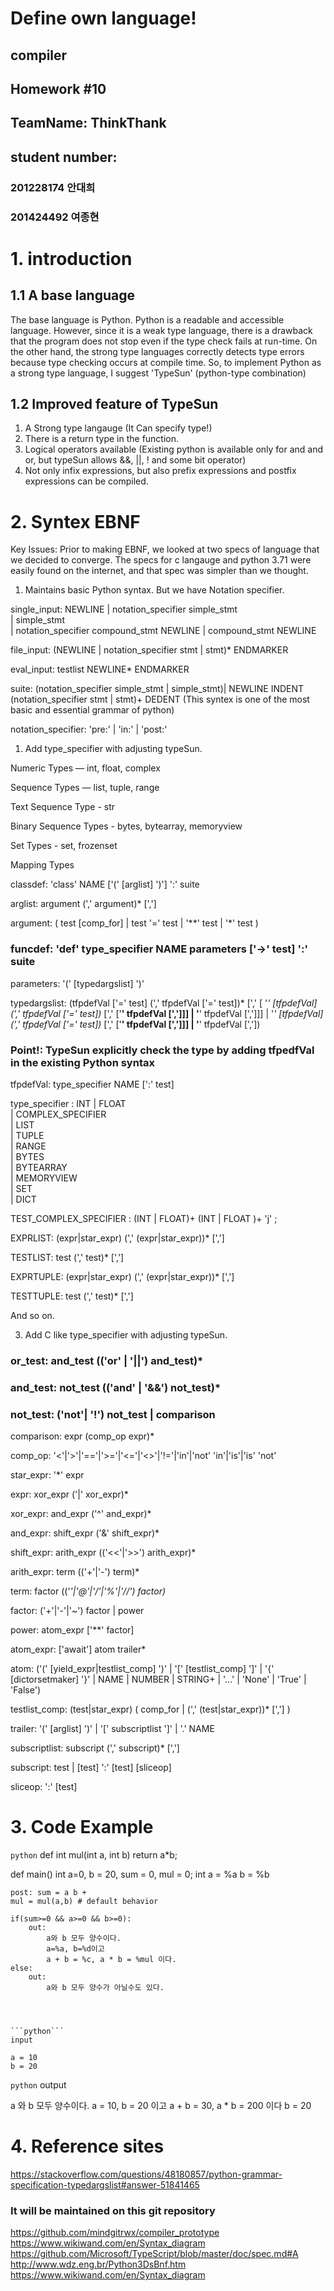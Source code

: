 # Define own language!

## compiler

## Homework #10

## TeamName: ThinkThank

## student number:

### 201228174 안대희
### 201424492 여종현


# 1. introduction

## 1.1 A base language

The base language is Python. Python is a readable and accessible language. However, since it is a weak type language, there is a drawback that the program does not stop even if the type check fails at run-time. On the other hand, the strong type languages correctly detects type errors because type checking occurs at compile time. So, to implement Python as a strong type language, I suggest 'TypeSun' (python-type combination)


## 1.2 Improved feature of TypeSun

1. A Strong type langauge (It Can specify type!)
2. There is a return type in the function.
3. Logical operators available (Existing python is available only for and and or, but typeSun allows &&, ||, ! and some bit operator)
4. Not only infix expressions, but also prefix expressions and postfix expressions can be compiled.


# 2. Syntex EBNF


Key Issues: Prior to making EBNF, we looked at two specs of language that we decided to converge. The specs for c langauge and python 3.71 were easily found on the internet, and that spec was simpler than we thought.


1. Maintains basic Python syntax. But we have Notation specifier.

single_input: NEWLINE | notation_specifier simple_stmt           
                      | simple_stmt           
                      | notation_specifier compound_stmt NEWLINE 
                      | compound_stmt NEWLINE 

file_input: (NEWLINE | notation_specifier stmt | stmt)* ENDMARKER

eval_input: testlist NEWLINE*  ENDMARKER

suite: (notation_specifier simple_stmt | simple_stmt)| NEWLINE INDENT  (notation_specifier stmt | stmt)+ DEDENT (This syntex is one of the most basic and essential grammar of python)

notation_specifier:  'pre:' | 'in:' | 'post:' 

1. Add type_specifier with adjusting typeSun.

Numeric Types — int, float, complex

Sequence Types — list, tuple, range

Text Sequence Type - str

Binary Sequence Types - bytes, bytearray, memoryview

Set Types - set, frozenset

Mapping Types


classdef: 'class' NAME ['(' [arglist] ')'] ':' suite

arglist: argument (',' argument)*  [',']

argument: ( test [comp_for] |
              test '=' test |
                  '**' test |
                   '*' test )

### funcdef: 'def' type_specifier NAME  parameters ['->' test] ':' suite

parameters: '(' [typedargslist] ')'


typedargslist: (tfpdefVal ['=' test] (',' tfpdefVal ['=' test])* [',' [
        '*' [tfpdefVal] (',' tfpdefVal ['=' test])* [',' ['**' tfpdefVal [',']]]
      | '**' tfpdefVal [',']]]
      | '*' [tfpdefVal] (',' tfpdefVal ['=' test])* [',' ['**' tfpdefVal [',']]]
      | '**' tfpdefVal [','])

### Point!:  TypeSun explicitly check the type by adding tfpedfVal in the existing Python syntax

tfpdefVal: type_specifier NAME [':' test]

type_specifier
	: INT
	| FLOAT        
	| COMPLEX_SPECIFIER      
	| LIST         
	| TUPLE        
	| RANGE        
	| BYTES        
	| BYTEARRAY    
	| MEMORYVIEW   
	| SET          
	| DICT         

TEST_COMPLEX_SPECIFIER
	: (INT | FLOAT)+  (INT | FLOAT )+ 'j'
	;

EXPRLIST: (expr|star_expr) (',' (expr|star_expr))* [',']

TESTLIST: test (',' test)* [',']

EXPRTUPLE: (expr|star_expr) (',' (expr|star_expr))* [',']

TESTTUPLE: test (',' test)* [',']

And so on.

3. Add C like type_specifier with adjusting typeSun.

### or_test: and_test (('or' | '||') and_test)*

### and_test: not_test (('and' | '&&') not_test)*

### not_test: ('not'| '!') not_test | comparison

comparison: expr (comp_op expr)*

comp_op: '<'|'>'|'=='|'>='|'<='|'<>'|'!='|'in'|'not' 'in'|'is'|'is' 'not'

star_expr: '*' expr

expr: xor_expr ('|' xor_expr)*

xor_expr: and_expr ('^' and_expr)*

and_expr: shift_expr ('&' shift_expr)*

shift_expr: arith_expr (('<<'|'>>') arith_expr)*

arith_expr: term (('+'|'-') term)*

term: factor (('*'|'@'|'/'|'%'|'//') factor)*

factor: ('+'|'-'|'~') factor | power

power: atom_expr ['**' factor]

atom_expr: ['await'] atom trailer*

atom: ('(' [yield_expr|testlist_comp] ')' |
                  '[' [testlist_comp] ']' |
                 '{' [dictorsetmaker] '}' |
                                     NAME | 
        NUMBER | STRING+ | '...' | 'None' | 'True' | 'False')

testlist_comp: (test|star_expr) ( comp_for | (',' (test|star_expr))* [','] )

trailer: '(' [arglist] ')' | '[' subscriptlist ']' | '.' NAME

subscriptlist: subscript (',' subscript)* [',']

subscript: test | [test] ':' [test] [sliceop]

sliceop: ':' [test]


# 3. Code Example

<!-- //TODO: -->
```python```
def int mul(int a, int b)
    return a*b;

def main()
    int a=0, b = 20, sum = 0, mul = 0;
    int 
        a = %a
        b = %b

    post: sum = a b +
    mul = mul(a,b) # default behavior 

    if(sum>=0 && a>=0 && b>=0):
        out:
            a와 b 모두 양수이다.
            a=%a, b=%d이고
            a + b = %c, a * b = %mul 이다.
    else:
        out:
            a와 b 모두 양수가 아닐수도 있다.
```



```python```
input

a = 10
b = 20

```

```python```
output

a 와 b 모두 양수이다.
a = 10, b = 20 이고
a + b = 30, a * b = 200 이다
b = 20


# 4. Reference sites

https://stackoverflow.com/questions/48180857/python-grammar-specification-typedargslist#answer-51841465

### It will be maintained on this git repository
https://github.com/mindgitrwx/compiler_prototype
https://www.wikiwand.com/en/Syntax_diagram 
https://github.com/Microsoft/TypeScript/blob/master/doc/spec.md#A
http://www.wdz.eng.br/Python3DsBnf.htm
https://www.wikiwand.com/en/Syntax_diagram 
